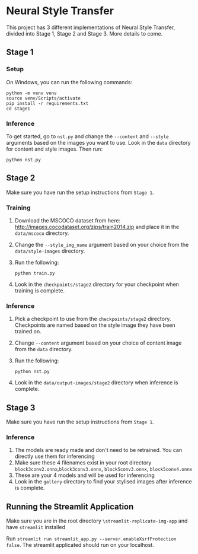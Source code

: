 # Neural Style Transfer

This project has 3 different implementations of Neural Style Transfer, divided into Stage 1, Stage 2 and Stage 3. More details to come.

## Stage 1

### Setup

On Windows, you can run the following commands:

    python -m venv venv
    source venv/Scripts/activate
    pip install -r requirements.txt
    cd stage1

### Inference

To get started, go to `nst.py` and change the `--content` and `--style` arguments based on the images you want to use. Look in the `data` directory for content and style images. Then run:

    python nst.py

## Stage 2

Make sure you have run the setup instructions from `Stage 1`.

### Training

1.  Download the MSCOCO dataset from here: http://images.cocodataset.org/zips/train2014.zip and place it in the `data/mscoco` directory.
2.  Change the `--style_img_name` argument based on your choice from the `data/style-images` directory.
3.  Run the following:

        python train.py

4.  Look in the `checkpoints/stage2` directory for your checkpoint when training is complete.

### Inference

1.  Pick a checkpoint to use from the `checkpoints/stage2` directory. Checkpoints are named based on the style image they have been trained on.
2.  Change `--content` argument based on your choice of content image from the `data` directory.
3.  Run the following:

        python nst.py

4.  Look in the `data/output-images/stage2` directory when inference is complete.

## Stage 3

Make sure you have run the setup instructions from `Stage 1`.

### Inference

1. The models are ready made and don't need to be retrained. You can directly use them for inferencing
2. Make sure these 4 filenames exist in your root directory `block3conv2.onnx`,`block3conv3.onnx`, `block5conv3.onnx`, `block5conv4.onnx`
3. These are your 4 models and will be used for inferencing
4. Look in the `gallery` directory to find your stylised images after inference is complete.


## Running the Streamlit Application

Make sure you are in the root directory `\streamlit-replicate-img-app` and have `streamlit` installed

Run `streamlit run streamlit_app.py --server.enableXsrfProtection false`. The streamlit applicated should run on your localhost. 

